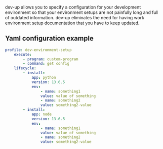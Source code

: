 dev-up allows you to specify a configuration for your development environment
so that your environment setups are not painfully long and full of outdated information.
dev-up eliminates the need for having work environment setup documentation that you  have to keep updated.

## Yaml configuration example
```yaml
profile: dev-environment-setup
    execute:
        - program: custom-program
        - command: get config
    lifecycle:
        - install:
            app: python
            version: 13.6.5
            env:
                - name: something1
                value: value of something
                - name: something2
                value: something2-value
        - install:
            app: node
            version: 13.6.5
            env:
                - name: something1
                value: value of something
                - name: something2
                value: something2-value
```
